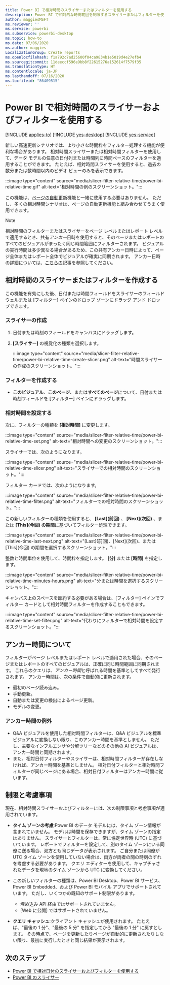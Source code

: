 ```yaml
---
title: Power BI で相対時間のスライサーまたはフィルターを使用する
description: Power BI で相対的な時間範囲を制限するスライサーまたはフィルターを使う方法について説明します。
author: maggiesMSFT
ms.reviewer: ''
ms.service: powerbi
ms.subservice: powerbi-desktop
ms.topic: how-to
ms.date: 07/06/2020
ms.author: maggies
LocalizationGroup: Create reports
ms.openlocfilehash: f1a792c7ad25600f04ca9834b1e5019d4e27efb4
ms.sourcegitcommit: 11deeccf596e9bb8f22615276a152614f7579f35
ms.translationtype: HT
ms.contentlocale: ja-JP
ms.lasthandoff: 07/16/2020
ms.locfileid: "86409515"
---
```

# <a name="use-a-relative-time-slicer-and-filter-in-power-bi"></a>Power BI で相対時間のスライサーおよびフィルターを使用する

[!INCLUDE [applies-to](../includes/applies-to.md)] [!INCLUDE [yes-desktop](../includes/yes-desktop.md)] [!INCLUDE [yes-service](../includes/yes-service.md)]

新しい高速更新シナリオでは、より小さな時間枠をフィルター処理する機能が便利な場合があります。 相対時間スライサーまたは相対時間フィルターを使用して、データ モデルの任意の日付列または時間列に時間ベースのフィルターを適用することができます。 たとえば、相対時間スライサーを使用すると、過去の数分または数時間以内のビデオ ビューのみを表示できます。 

:::image type="content" source="media/slicer-filter-relative-time/power-bi-relative-time.gif" alt-text="相対時間の例のスクリーンショット。":::

この機能は、[ページの自動更新](../create-reports/desktop-automatic-page-refresh.md)機能と一緒に使用する必要はありません。 ただし、多くの相対時間シナリオは、ページの自動更新機能と組み合わせてうまく使用できます。  

> [!NOTE]
> 相対時間のフィルターまたはスライサーをページ レベルまたはレポート レベルで適用するとき、共有*アンカー*日時を使用すると、そのページまたはレポートのすべてのビジュアルがまったく同じ時間範囲にフィルターされます。 ビジュアルの実行時間は多少異なる場合があるため、この共有アンカー日時によって、ページ全体またはレポート全体でビジュアルが確実に同期されます。 アンカー日時の詳細については、[こちらの](#understanding-anchor-time)記事を参照してください。

## <a name="create-a-relative-time-slicer-or-filter"></a>相対時間のスライサーまたはフィルターを作成する

この機能を有効にした後、日付または時間フィールドをスライサーのフィールド ウェルまたは [フィルター] ペインのドロップ ゾーンにドラッグ アンド ドロップできます。 

### <a name="create-a-slicer"></a>スライサーの作成

1. 日付または時刻のフィールドをキャンバスにドラッグします。

2. **[スライサー]** の視覚化の種類を選択します。

    :::image type="content" source="media/slicer-filter-relative-time/power-bi-relative-time-create-slicer.png" alt-text="時間スライサーの作成のスクリーンショット。":::

### <a name="create-a-filter"></a>フィルターを作成する
 
- **このビジュアル**、**このページ**、または**すべてのページ**について、日付または時刻フィールドを [フィルター] ペインにドラッグします。

### <a name="set-relative-time"></a>相対時間を設定する 

次に、フィルターの種類を **[相対時間]** に変更します。

:::image type="content" source="media/slicer-filter-relative-time/power-bi-relative-time-set.png" alt-text="相対時間への変更のスクリーンショット。":::
 
スライサーでは、次のようになります。

:::image type="content" source="media/slicer-filter-relative-time/power-bi-relative-time-slicer.png" alt-text="スライサーでの相対時間のスクリーンショット。":::

フィルター カードでは、次のようになります。 

:::image type="content" source="media/slicer-filter-relative-time/power-bi-relative-time-filter.png" alt-text="フィルターでの相対時間のスクリーンショット。":::
 
この新しいフィルターの種類を使用すると、 **[Last]\(前回\)** 、 **[Next]\(次回\)** 、または **[This]\(今回\) の期間**に基づいてフィルター処理できます。 

:::image type="content" source="media/slicer-filter-relative-time/power-bi-relative-time-last-next.png" alt-text="[Last]\(前回\)、[Next]\(次回\)、または [This]\(今回\) の期間を選択するスクリーンショット。":::
 
整数と時間単位を使用して、時間枠を指定します。 **[分]** または **[時間]** を指定します。
 
:::image type="content" source="media/slicer-filter-relative-time/power-bi-relative-time-minutes-hours.png" alt-text="分または時間を選択するスクリーンショット。":::

キャンバス上のスペースを節約する必要がある場合は、[フィルター] ペインでフィルター カードとして相対時間フィルターを作成することもできます。

:::image type="content" source="media/slicer-filter-relative-time/power-bi-relative-time-set-filter.png" alt-text="代わりにフィルターで相対時間を設定するスクリーンショット。":::
 
## <a name="understanding-anchor-time"></a>アンカー時間について

フィルターがページ レベルまたはレポート レベルで適用された場合、そのページまたはレポートのすべてのビジュアルは、正確に同じ時間範囲に同期されます。 これらのクエリは、*アンカー時間*と呼ばれる時間を基準としてすべて発行されます。 アンカー時間は、次の条件で自動的に更新されます。

- 最初のページ読み込み。
- 手動更新。
- 自動または変更の検出によるページ更新。
- モデルの変更。

### <a name="anchor-time-exceptions"></a>アンカー時間の例外

- Q&A ビジュアルを使用した相対時間フィルターは、Q&A ビジュアルを標準ビジュアルに変換しない限り、このアンカー時間を基準としません。 ただし、主要なインフルエンサや分解ツリーなどのその他の AI ビジュアルは、アンカー時間と同期されます。 
- また、相対日付フィルターやスライサーは、相対時間フィルターが存在しなければ、アンカー時間を基準としません。 相対日付フィルターと相対時間フィルターが同じページにある場合、相対日付フィルターはアンカー時間に従います。

## <a name="limitations-and-considerations"></a>制限と考慮事項

現在、相対時間スライサーおよびフィルターには、次の制限事項と考慮事項が適用されています。

- **タイム ゾーンの考慮**:Power BI のデータ モデルには、タイム ゾーン情報が含まれていません。 モデルは時間を保存できますが、タイム ゾーンの指定はありません。 スライサーとフィルターは、常に協定世界時 (UTC) に基づいています。 レポートでフィルターを設定して、別のタイム ゾーンにいる同僚に送る場合、双方とも同じデータが表示されます。 ご自分または同僚が UTC タイム ゾーンを使用していない場合は、両方が両者の間の時刻のずれを考慮する必要があります。 クエリ エディターを使用して、キャプチャされたデータを現地のタイム ゾーンから UTC に変換してください。
- この新しいフィルターの種類は、Power BI Desktop、Power BI サービス、Power BI Embedded、および Power BI モバイル アプリでサポートされています。 ただし、いくつかの既知のサポート制限があります。

    - 埋め込み API 経由ではサポートされていません。
    - [Web に公開] ではサポートされていません。

- **クエリ キャッシュ**:クライアント キャッシュが使用されます。 たとえば、"最後の 1 分"、"最後の 5 分" を指定してから "最後の 1 分" に戻すとします。 その時点で、ページを更新したりページが自動的に更新されたりしない限り、最初に実行したときと同じ結果が表示されます。

## <a name="next-steps"></a>次のステップ

- [Power BI で相対日付のスライサーおよびフィルターを使用する](../visuals/desktop-slicer-filter-date-range.md)
- [Power BI のスライサー](../visuals/power-bi-visualization-slicers.md)
